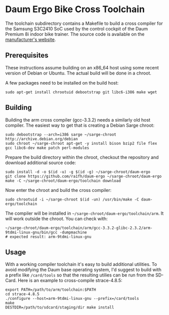 # Daum Ergo Bike Cross Toolchain

The toolchain subdirectory contains a Makefile to build a cross
compiler for the Samsung S3C2410 SoC used by the control cockpit of
the Daum Premium 8i indoor bike trainer. The source code is available
on the
[manufacturer's website](http://www.ergo-lyps.de/de/download/GPL/).

## Prerequisites

These instructions assume building on an x86_64 host using some recent
version of Debian or Ubuntu. The actual build will be done in a
chroot.

A few packages need to be installed on the build host:

```
sudo apt-get install chrootuid debootstrap git libc6-i386 make wget
```

## Building

Building the arm cross compiler (gcc-3.3.2) needs a similarly old host
compiler. The easiest way to get that is creating a Debian Sarge chroot:

```
sudo debootstrap --arch=i386 sarge ~/sarge-chroot http://archive.debian.org/debian
sudo chroot ~/sarge-chroot apt-get -y install bison bzip2 file flex gcc libc6-dev make patch perl-modules
```

Prepare the build directory within the chroot, checkout the repository
and download additional source code:

```
sudo install -d -o $(id -u) -g $(id -g) ~/sarge-chroot/daum-ergo
git clone https://github.com/ra1fh/daum-ergo ~/sarge-chroot/daum-ergo
make -C ~/sarge-chroot/daum-ergo/toolchain download
```

Now enter the chroot and build the cross compiler:

```
sudo chrootuid -i ~/sarge-chroot $(id -un) /usr/bin/make -C daum-ergo/toolchain
```

The compiler will be installed in
`~/sarge-chroot/daum-ergo/toolchain/arm`. It will work outside the
chroot. You can check with:

```
~/sarge-chroot/daum-ergo/toolchain/arm/gcc-3.3.2-glibc-2.3.2/arm-9tdmi-linux-gnu/bin/gcc -dumpmachine
# expected result: arm-9tdmi-linux-gnu
```

## Usage

With a working compiler toolchain it's easy to build additional
utilities. To avoid modifying the Daum base operating system, I'd
suggest to build with a prefix like `/card/tools` so that the
resulting utilies can be run from the SD-Card. Here is an example to
cross-compile strace-4.8.5:

    export PATH=/path/to/arm/toolchain:$PATH
	cd strace-4.8.5
	./configure --host=arm-9tdmi-linux-gnu --prefix=/card/tools
	make
	DESTDIR=/path/to/sdcard/staging/dir make install
